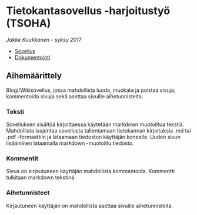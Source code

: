 # Tietokantasovellus -harjoitustyö (TSOHA)
*Jakke Kuukkanen - syksy 2017*

 - [Sovellus](http://ecs-first-run-alb-2105280952.eu-central-1.elb.amazonaws.com/)
 - [Dokumentointi](https://github.com/kuujakke/kolbe/blob/master/doc/doc.pdf)

## Aihemäärittely
Blogi/Wikisovellus, jossa mahdollista luoda, muokata ja poistaa sivuja, kommentoida sivuja sekä asettaa sivuille aihetunnisteita.

### Teksti
Sovelluksen sisältöä kirjoittaessa käytetään markdown muotoiltua tekstiä.
Mahdollista laajentaa sovellusta tallentamaan tietokannan kirjoituksia .md tai .pdf -formaattiin ja lataamaan tiedoston käyttäjän koneelle.
Uuden sivun lisääminen lataamalla markdown -muotoiltu tiedosto.

### Kommentit
Sivua on kirjautuneen käyttäjän mahdollista kommentoida.
Kommentti tulkitaan markdown tekstinä.

### Aihetunnisteet
Kirjautuneen käyttäjän on mahdollista asettaa sivuille aihetunnisteita.

